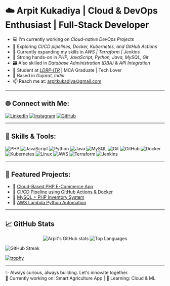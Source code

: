 # ☁️ Arpit Kukadiya | Cloud & DevOps Enthusiast | Full-Stack Developer

- 💻 I'm currently working on *Cloud-native DevOps Projects*
- 🔄 Exploring *CI/CD pipelines, Docker, Kubernetes, and GitHub Actions*
- 🌱 Currently expanding my skills in *AWS | Terraform | Jenkins*
- 🔧 Strong hands-on in *PHP, JavaScript, Python, Java, MySQL, Git*
- 🗃️ Also skilled in *Database Administration (DBA)* & *API Integration*
- 🏫 Student at *[LDRP-ITR](https://ldrp.ac.in)* | MCA Graduate | Tech Lover
- 📍 Based in *Gujarat, India*
- 📫 Reach me at: [arpitkukadiya@gmail.com](mailto:arpitkukadiya@gmail.com)

---

## 🌐 Connect with Me:
[![LinkedIn](https://img.shields.io/badge/LinkedIn-0A66C2?style=for-the-badge&logo=linkedin&logoColor=white)](https://www.linkedin.com/in/arpitkukadiya)
[![Instagram](https://img.shields.io/badge/Instagram-E4405F?style=for-the-badge&logo=instagram&logoColor=white)](https://www.instagram.com/)
[![GitHub](https://img.shields.io/badge/GitHub-333?style=for-the-badge&logo=github&logoColor=white)](https://github.com/yourusername)

---

## 🧠 Skills & Tools:
![PHP](https://img.shields.io/badge/PHP-777BB4?style=for-the-badge&logo=php&logoColor=white)
![JavaScript](https://img.shields.io/badge/JavaScript-F7DF1E?style=for-the-badge&logo=javascript&logoColor=black)
![Python](https://img.shields.io/badge/Python-14354C?style=for-the-badge&logo=python&logoColor=white)
![Java](https://img.shields.io/badge/Java-ED8B00?style=for-the-badge&logo=openjdk&logoColor=white)
![MySQL](https://img.shields.io/badge/MySQL-00000F?style=for-the-badge&logo=mysql&logoColor=white)
![Git](https://img.shields.io/badge/Git-F05032?style=for-the-badge&logo=git&logoColor=white)
![GitHub](https://img.shields.io/badge/GitHub-181717?style=for-the-badge&logo=github&logoColor=white)
![Docker](https://img.shields.io/badge/Docker-2496ED?style=for-the-badge&logo=docker&logoColor=white)
![Kubernetes](https://img.shields.io/badge/Kubernetes-326CE5?style=for-the-badge&logo=kubernetes&logoColor=white)
![Linux](https://img.shields.io/badge/Linux-FCC624?style=for-the-badge&logo=linux&logoColor=black)
![AWS](https://img.shields.io/badge/AWS-FF9900?style=for-the-badge&logo=amazonaws&logoColor=white)
![Terraform](https://img.shields.io/badge/Terraform-623CE4?style=for-the-badge&logo=terraform&logoColor=white)
![Jenkins](https://img.shields.io/badge/Jenkins-D24939?style=for-the-badge&logo=jenkins&logoColor=white)

---

## 🚀 Featured Projects:
- 🔗 [Cloud-Based PHP E-Commerce App](https://github.com/yourusername/ecommerce-cloud)
- 🔗 [CI/CD Pipeline using GitHub Actions & Docker](https://github.com/yourusername/devops-pipeline)
- 🔗 [MySQL + PHP Inventory System](https://github.com/yourusername/inventory-system)
- 🔗 [AWS Lambda Python Automation](https://github.com/yourusername/aws-lambda)

---
## 📈 GitHub Stats

<p align="center">
  <img src="https://github-readme-stats.vercel.app/api?username=Arpitkukadiya&show_icons=true&theme=github_dark" alt="Arpit's GitHub stats"/>
  <img src="https://github-readme-stats.vercel.app/api/top-langs/?username=Arpitkukadiya&layout=compact&theme=github_dark" alt="Top Languages"/>
</p>

![GitHub Streak](https://github-readme-streak-stats.herokuapp.com/?user=Arpitkukadiya&theme=github-dark&hide_border=true)

[![trophy](https://github-profile-trophy.vercel.app/?username=Arpitkukadiya&theme=darkhub&no-frame=true)](https://github.com/ryo-ma/github-profile-trophy)

---

✨ Always curious, always building. Let's innovate together.  
🔭 Currently working on: Smart Agriculture App | 🧠 Learning: Cloud & ML

